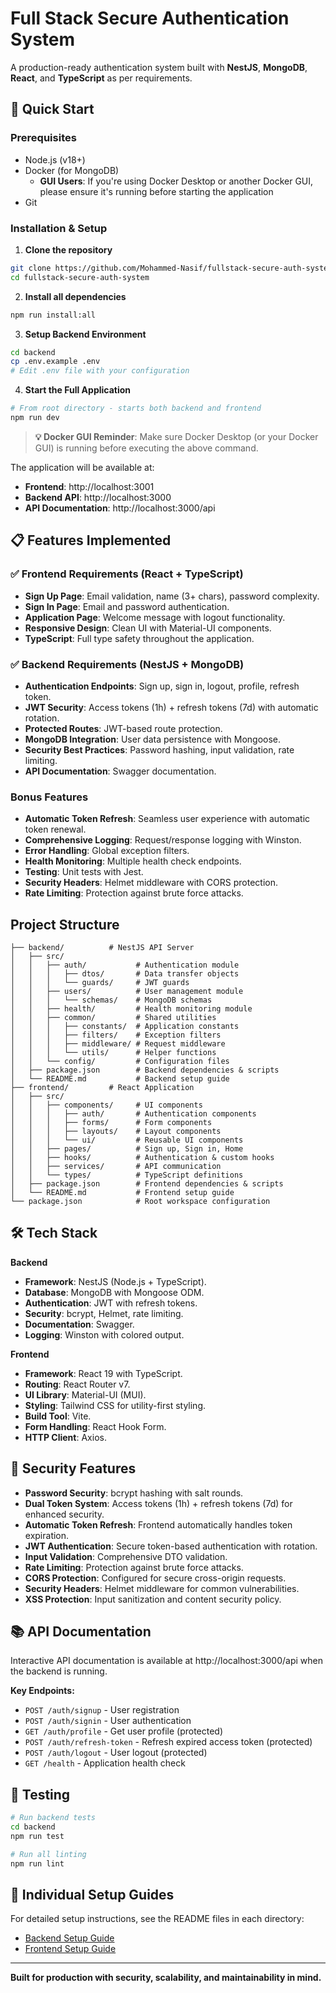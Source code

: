 # Full Stack Secure Authentication System

A production-ready authentication system built with **NestJS**, **MongoDB**, **React**, and **TypeScript** as per requirements.

## 🚀 Quick Start

### Prerequisites
- Node.js (v18+)
- Docker (for MongoDB)
  - **GUI Users**: If you're using Docker Desktop or another Docker GUI, please ensure it's running before starting the application
- Git

### Installation & Setup

1. **Clone the repository**
```bash
git clone https://github.com/Mohammed-Nasif/fullstack-secure-auth-system.git
cd fullstack-secure-auth-system
```

2. **Install all dependencies**
```bash
npm run install:all
```

3. **Setup Backend Environment**
```bash
cd backend
cp .env.example .env
# Edit .env file with your configuration
```

4. **Start the Full Application**
```bash
# From root directory - starts both backend and frontend
npm run dev
```

> **💡 Docker GUI Reminder**: Make sure Docker Desktop (or your Docker GUI) is running before executing the above command.

The application will be available at:
- **Frontend**: http://localhost:3001
- **Backend API**: http://localhost:3000
- **API Documentation**: http://localhost:3000/api

## 📋 Features Implemented

### ✅ Frontend Requirements (React + TypeScript)
- **Sign Up Page**: Email validation, name (3+ chars), password complexity.
- **Sign In Page**: Email and password authentication.
- **Application Page**: Welcome message with logout functionality.
- **Responsive Design**: Clean UI with Material-UI components.
- **TypeScript**: Full type safety throughout the application.

### ✅ Backend Requirements (NestJS + MongoDB)
- **Authentication Endpoints**: Sign up, sign in, logout, profile, refresh token.
- **JWT Security**: Access tokens (1h) + refresh tokens (7d) with automatic rotation.
- **Protected Routes**: JWT-based route protection.
- **MongoDB Integration**: User data persistence with Mongoose.
- **Security Best Practices**: Password hashing, input validation, rate limiting.
- **API Documentation**: Swagger documentation.

### Bonus Features
- **Automatic Token Refresh**: Seamless user experience with automatic token renewal.
- **Comprehensive Logging**: Request/response logging with Winston.
- **Error Handling**: Global exception filters.
- **Health Monitoring**: Multiple health check endpoints.
- **Testing**: Unit tests with Jest.
- **Security Headers**: Helmet middleware with CORS protection.
- **Rate Limiting**: Protection against brute force attacks.

## Project Structure

```
├── backend/          # NestJS API Server
│   ├── src/
│   │   ├── auth/           # Authentication module
│   │   │   ├── dtos/       # Data transfer objects
│   │   │   └── guards/     # JWT guards
│   │   ├── users/          # User management module
│   │   │   └── schemas/    # MongoDB schemas
│   │   ├── health/         # Health monitoring module
│   │   ├── common/         # Shared utilities
│   │   │   ├── constants/  # Application constants
│   │   │   ├── filters/    # Exception filters
│   │   │   ├── middleware/ # Request middleware
│   │   │   └── utils/      # Helper functions
│   │   └── config/         # Configuration files
│   ├── package.json        # Backend dependencies & scripts
│   └── README.md           # Backend setup guide
├── frontend/         # React Application
│   ├── src/
│   │   ├── components/     # UI components
│   │   │   ├── auth/       # Authentication components
│   │   │   ├── forms/      # Form components
│   │   │   ├── layouts/    # Layout components
│   │   │   └── ui/         # Reusable UI components
│   │   ├── pages/          # Sign up, Sign in, Home
│   │   ├── hooks/          # Authentication & custom hooks
│   │   ├── services/       # API communication
│   │   └── types/          # TypeScript definitions
│   ├── package.json        # Frontend dependencies & scripts
│   └── README.md           # Frontend setup guide
└── package.json            # Root workspace configuration
```

## 🛠️ Tech Stack

**Backend**
- **Framework**: NestJS (Node.js + TypeScript).
- **Database**: MongoDB with Mongoose ODM.
- **Authentication**: JWT with refresh tokens.
- **Security**: bcrypt, Helmet, rate limiting.
- **Documentation**: Swagger.
- **Logging**: Winston with colored output.

**Frontend**
- **Framework**: React 19 with TypeScript.
- **Routing**: React Router v7.
- **UI Library**: Material-UI (MUI).
- **Styling**: Tailwind CSS for utility-first styling.
- **Build Tool**: Vite.
- **Form Handling**: React Hook Form.
- **HTTP Client**: Axios.

## 🔐 Security Features

- **Password Security**: bcrypt hashing with salt rounds.
- **Dual Token System**: Access tokens (1h) + refresh tokens (7d) for enhanced security.
- **Automatic Token Refresh**: Frontend automatically handles token expiration.
- **JWT Authentication**: Secure token-based authentication with rotation.
- **Input Validation**: Comprehensive DTO validation.
- **Rate Limiting**: Protection against brute force attacks.
- **CORS Protection**: Configured for secure cross-origin requests.
- **Security Headers**: Helmet middleware for common vulnerabilities.
- **XSS Protection**: Input sanitization and content security policy.

## 📚 API Documentation

Interactive API documentation is available at http://localhost:3000/api when the backend is running.

**Key Endpoints:**
- `POST /auth/signup` - User registration
- `POST /auth/signin` - User authentication  
- `GET /auth/profile` - Get user profile (protected)
- `POST /auth/refresh-token` - Refresh expired access token (protected)
- `POST /auth/logout` - User logout (protected)
- `GET /health` - Application health check

## 🧪 Testing

```bash
# Run backend tests
cd backend
npm run test

# Run all linting
npm run lint
```

## 📖 Individual Setup Guides

For detailed setup instructions, see the README files in each directory:
- [Backend Setup Guide](./backend/README.md)
- [Frontend Setup Guide](./frontend/README.md)

---

**Built for production with security, scalability, and maintainability in mind.**